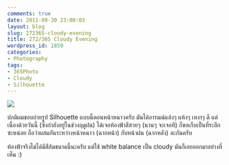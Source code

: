 ```yaml
---
comments: true
date: 2011-09-30 23:00:03
layout: blog
slug: 272365-cloudy-evening
title: 272/365 Cloudy Evening
wordpress_id: 1859
categories:
- Photography
tags:
- 365Photo
- Cloudy
- Silhouette
---
```


[![](http://farm7.static.flickr.com/6161/6197758709_df00e6009e_z.jpg)](http://www.flickr.com/photos/armno/6197758709/)

ปกติผมชอบถ่ายรูป Silhouette แบบนี้ตอนหน้าหนาวครับ มันได้อารมณ์แล้งๆ แห้งๆ เหงาๆ ดี แต่เนื่องด้วยวันนี้ (ซึ่งกำลังอยู่ในช่วงฤดูฝน) ได้เจอท้องฟ้าสีสวยๆ (นานๆ จะเจอที) ก็ขอเก็บเป็นที่ระลึกซะหน่อย ถือว่าผสมกันระหว่างหน้าหนาว (ฉากหน้า) กับหน้าฝน (ฉากหลัง) ละกันครับ

ท้องฟ้าจริงไม่ได้มีสีส้มขนาดนี้นะครับ แต่ใช้ white balance เป็น cloudy มันก็เลยออกมาอย่างที่เห็น :)



